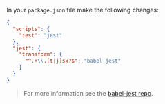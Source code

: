 In your `package.json` file make the following changes:

```json
{
  "scripts": {
    "test": "jest"
  },
  "jest": {
    "transform": {
      "^.+\\.[t|j]sx?$": "babel-jest"
    }
  }
}
```

<blockquote class="babel-callout babel-callout-info">
  <p>
    For more information see the <a href="https://github.com/facebook/jest/tree/master/packages/babel-jest">babel-jest repo</a>.
  </p>
</blockquote>

